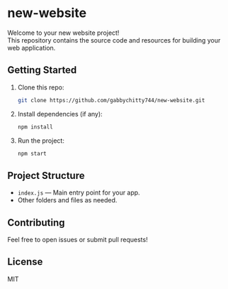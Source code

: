 # new-website

Welcome to your new website project!  
This repository contains the source code and resources for building your web application.

## Getting Started

1. Clone this repo:  
   ```bash
   git clone https://github.com/gabbychitty744/new-website.git
   ```
2. Install dependencies (if any):  
   ```bash
   npm install
   ```
3. Run the project:  
   ```bash
   npm start
   ```

## Project Structure

- `index.js` — Main entry point for your app.
- Other folders and files as needed.

## Contributing

Feel free to open issues or submit pull requests!

## License

MIT